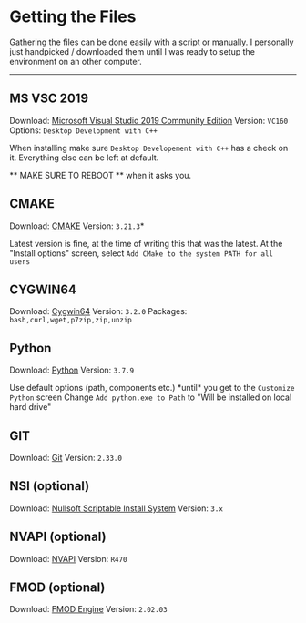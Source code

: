 # Getting the Files

Gathering the files can be done easily with a script or manually.
I personally just handpicked / downloaded them until I was ready to setup the environment on an other computer.  

---
## MS VSC 2019
Download: [Microsoft Visual Studio 2019 Community Edition](https://visualstudio.microsoft.com/thank-you-downloading-visual-studio/?sku=Community&rel=16)
Version: `VC160`
Options: `Desktop Development with C++`
 
 When installing make sure `Desktop Developement with C++` has a check on it.
 Everything else can be left at default.
 
 ** MAKE SURE TO REBOOT ** when it asks you.
 
 
 
 ## CMAKE
 Download: [CMAKE](https://github.com/Kitware/CMake/releases/download/v3.21.3/)
 Version: `3.21.3`*
 
Latest version is fine, at the time of writing this that was the latest.
At the "Install options" screen, select `Add CMake to the system PATH for all users`
  
 
 ## CYGWIN64
 Download: [Cygwin64](https://cygwin.com/install.html)
 Version: `3.2.0`
 Packages: `bash,curl,wget,p7zip,zip,unzip`
 
 
 ## Python
 Download: [Python](https://www.python.org/downloads/)
 Version: `3.7.9`
 
 Use default options (path, components etc.) \*until\* you get to the `Customize Python` screen
 Change `Add python.exe to Path` to "Will be installed on local hard drive"
 
 ## GIT
 Download: [Git](https://gitforwindows.org/)
 Version: `2.33.0`
 
 ## NSI (optional)
 Download: [Nullsoft Scriptable Install System](https://nsis.sourceforge.io/Main_Page)
 Version: `3.x`
 
 ## NVAPI (optional)
Download: [NVAPI](https://developer.nvidia.com/nvapi)
Version: `R470`


## FMOD (optional)
Download: [FMOD Engine](https://www.fmod.com/)
Version: `2.02.03`
 